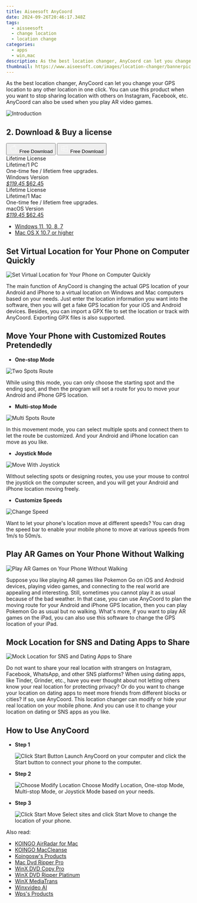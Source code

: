 ```yaml
---
title: Aiseesoft AnyCoord
date: 2024-09-26T20:46:17.348Z
tags: 
  - aisseesoft
  - change location
  - location change
categories: 
  - apps
  - win,mac
description: As the best location changer, AnyCoord can let you change your GPS location to any other location in one click. You can use this product when you want to stop sharing location with others on Instagram, Facebook, etc. AnyCoord can also be used when you play AR video games.
thumbnail: https://www.aiseesoft.com/images/location-changer/bannerpic.png
---
```


As the best location changer, AnyCoord can let you change your GPS location to any other location in one click. You can use this product when you want to stop sharing location with others on Instagram, Facebook, etc. AnyCoord can also be used when you play AR video games.

![Introduction](https://www.aiseesoft.com/images/location-changer/bannerpic.png)

## 2. Download & Buy a license

<div class="mx-auto flex items-center justify-center space-x-4">
  <button 
  onclick="javascript:window.open('https://secure.2checkout.com/order/checkout.php?PRODS=38751815&QTY=1&COUPON=AISEOHC&DESIGN_TYPE=2&SHORT_FORM=1&AFFILIATE=108875&CART=1', '_blank');
    window.open('https://download.aiseesoft.com/mac/anycoord-for-mac.dmg', '_blank');void(0);"
  class="flex flex-row font-bold rounded-lg text-lg w-48 h-16 bg-[#FF8014] text-[#ffffff] items-center justify-center p-2">
    <svg width="24px" height="24px" viewBox="0 0 24 24" xmlns="http://www.w3.org/2000/svg" color="#ffffff" fill="none" stroke="currentColor" stroke-width="3" stroke-linecap="round" stroke-linejoin="round"><path d="M16 2C16.3632 4.17921 14.0879 5.83084 12.8158 6.57142C12.4406 6.78988 12.0172 6.5117 12.0819 6.08234C12.2993 4.63878 13.0941 2.00008 16 2Z" stroke="#f8f7f7" stroke-width="1.5"></path><path d="M9 6.5C9.89676 6.5 10.6905 6.69941 11.2945 6.92013C12.0563 7.19855 12.9437 7.19854 13.7055 6.92012C14.3094 6.6994 15.1032 6.5 15.9999 6.5C17.0852 6.5 18.4649 7.08889 19.4999 8.26666C16 11 17 15.5 20.269 16.6916C19.2253 19.5592 17.2413 21.5 15.4999 21.5C13.9999 21.5 14 20.8 12.5 20.8C11 20.8 11 21.5 9.5 21.5C7 21.5 4 17.5 4 12.5C4 8.5 7 6.5 9 6.5Z" stroke="#f8f7f7" stroke-width="1.5"></path></svg>    
    <span class="font-medium mx-auto">Free Download</span>  
  </button>
  <button 
  onclick="javascript:window.open('https://secure.2checkout.com/order/checkout.php?PRODS=38751741&QTY=1&COUPON=AISEOHC&DESIGN_TYPE=2&SHORT_FORM=1&AFFILIATE=108875&CART=1', '_blank');
    window.open('https://download.aiseesoft.com/anycoord.exe', '_blank');void(0);"
  class="flex flex-row font-bold rounded-lg text-lg w-48 h-16 bg-[#FF8014] text-[#ffffff] items-center justify-center p-2">
    <svg width="24px" height="24px" viewBox="0 0 24 24" xmlns="http://www.w3.org/2000/svg" color="#ffffff" fill="none" stroke="currentColor" stroke-width="3" stroke-linecap="round" stroke-linejoin="round"><path d="M4 16.9865V7.01353C4 6.71792 4.21531 6.46636 4.50737 6.42072L19.3074 4.10822C19.6713 4.05137 20 4.33273 20 4.70103V19.299C20 19.6673 19.6713 19.9486 19.3074 19.8918L4.50737 17.5793C4.21531 17.5336 4 17.2821 4 16.9865Z" stroke="#f8f7f7" stroke-width="1.5"></path><path d="M4 12H20" stroke="#f8f7f7" stroke-width="1.5"></path><path d="M10.5 5.5V18.5" stroke="#f8f7f7" stroke-width="1.5"></path></svg>
    <span class="font-medium mx-auto">Free Download</span>  
  </button>
</div>

<div class="mx-auto flex items-center justify-center">
  <div class="m-8 grid grid-cols-1 gap-6 xl:grid-cols-2">
    <div class="flex w-full flex-col rounded-2xl bg-[#ffffff] text-[#374151] shadow-xl xl:w-96">
      <div class="flex h-full flex-col p-8">
        <div class="pb-6 text-3xl font-bold">Lifetime License</div>
        <div class="pb-12 text-lg">
          Lifetime/1 PC
          <div class="text-xs">One-time fee / lifetiem free upgrades.</div>
          <div class="text-xs">Windows Version</div>
        </div>
        <div class="flex flex-col gap-3 text-base"></div>
        <div class="flex flex-grow"></div>
        <div class="flex pt-10">
          <a href="https://secure.2checkout.com/order/checkout.php?PRODS=38751741&QTY=1&COUPON=AISEOHC&DESIGN_TYPE=2&SHORT_FORM=1&AFFILIATE=108875&CART=1" class="w-full transform cursor-pointer rounded-lg bg-[#7e22ce] p-3 text-center text-xl font-bold !text-[#ffffff] !no-underline transition-transform hover:bg-purple-800 active:scale-95"> 
           <em class="text-base line-through !text-[#c5c5c5]">$119.45</em>
            $62.45
          </a>
        </div>
      </div>
    </div>
    <div class="flex w-full flex-col rounded-2xl bg-[#ffffff] text-[#374151] shadow-xl xl:w-96">
      <div class="flex h-full flex-col p-8">
        <div class="pb-6 text-3xl font-bold">Lifetime License</div>
        <div class="pb-12 text-lg">
          Lifetime/1 Mac
          <div class="text-xs">One-time fee / lifetiem free upgrades.</div>
          <div class="text-xs">macOS Version</div>
        </div>
        <div class="flex flex-col gap-3 text-base"></div>
        <div class="flex flex-grow"></div>
        <div class="flex pt-10">
          <a href="https://secure.2checkout.com/order/checkout.php?PRODS=38751815&QTY=1&COUPON=AISEOHC&DESIGN_TYPE=2&SHORT_FORM=1&AFFILIATE=108875&CART=1" class="w-full transform cursor-pointer rounded-lg bg-[#7e22ce] p-3 text-center text-xl font-bold !text-[#ffffff] !no-underline transition-transform hover:bg-purple-800 active:scale-95">
           <em class="text-base line-through !text-[#c5c5c5]">$119.45</em>
            $62.45
          </a>
        </div>
      </div>
    </div>   
  </div>
</div>

- [Windows 11, 10, 8, 7](https://secure.2checkout.com/order/checkout.php?PRODS=38751741&QTY=1&COUPON=AISEOHC&DESIGN_TYPE=2&SHORT_FORM=1&AFFILIATE=108875&CART=1)
- [Mac OS X 10.7 or higher](https://secure.2checkout.com/order/checkout.php?PRODS=38751815&QTY=1&COUPON=AISEOHC&DESIGN_TYPE=2&SHORT_FORM=1&AFFILIATE=108875&CART=1)

## Set Virtual Location for Your Phone on Computer Quickly

![Set Virtual Location for Your Phone on Computer Quickly](https://www.aiseesoft.com/images/location-changer/set-virtual-location-on-pc.png)

The main function of AnyCoord is changing the actual GPS location of your Android and iPhone to a virtual location on Windows and Mac computers based on your needs. Just enter the location information you want into the software, then you will get a fake GPS location for your iOS and Android devices. Besides, you can import a GPX file to set the location or track with AnyCoord. Exporting GPX files is also supported.

## Move Your Phone with Customized Routes Pretendedly

-  **One-stop Mode**

![Two Spots Route](https://www.aiseesoft.com/images/location-changer/two-spots-route.png)
  
While using this mode, you can only choose the starting spot and the ending spot, and then the program will set a route for you to move your Android and iPhone GPS location.

-  **Multi-stop Mode**

![Multi Spots Route](https://www.aiseesoft.com/images/location-changer/multi-spots-route.png)

In this movement mode, you can select multiple spots and connect them to let the route be customized. And your Android and iPhone location can move as you like.

-   **Joystick Mode**

![Move With Joystick](https://www.aiseesoft.com/images/location-changer/move-with-joystick.png)
    
Without selecting spots or designing routes, you use your mouse to control the joystick on the computer screen, and you will get your Android and iPhone location moving freely.
    
-   **Customize Speeds**

![Change Speed](https://www.aiseesoft.com/images/location-changer/change-speed.png)
    
Want to let your phone's location move at different speeds? You can drag the speed bar to enable your mobile phone to move at various speeds from 1m/s to 50m/s.

## Play AR Games on Your Phone Without Walking

![Play AR Games on Your Phone Without Walking](https://www.aiseesoft.com/images/location-changer/play-pokemon-go-without-moving.png)

Suppose you like playing AR games like Pokemon Go on iOS and Android devices, playing video games, and connecting to the real world are appealing and interesting. Still, sometimes you cannot play it as usual because of the bad weather. In that case, you can use AnyCoord to plan the moving route for your Android and iPhone GPS location, then you can play Pokemon Go as usual but no walking. What's more, if you want to play AR games on the iPad, you can also use this software to change the GPS location of your iPad.

## Mock Location for SNS and Dating Apps to Share

![Mock Location for SNS and Dating Apps to Share](https://www.aiseesoft.com/images/location-changer/modify-sns-dating-app-location.png)

Do not want to share your real location with strangers on Instagram, Facebook, WhatsApp, and other SNS platforms? When using dating apps, like Tinder, Grinder, etc., have you ever thought about not letting others know your real location for protecting privacy? Or do you want to change your location on dating apps to meet more friends from different blocks or cities? If so, use AnyCoord. This location changer can modify or hide your real location on your mobile phone. And you can use it to change your location on dating or SNS apps as you like.

## How to Use AnyCoord

-   **Step 1**
    
    ![Click Start Button](https://www.aiseesoft.com/images/location-changer/click-start-button.jpg)
    Launch AnyCoord on your computer and click the Start button to connect your phone to the computer.
    
-   **Step 2**
    
    ![Choose Modify Location](https://www.aiseesoft.com/images/location-changer/choose-modify-location.jpg)
    Choose Modify Location, One-stop Mode, Multi-stop Mode, or Joystick Mode based on your needs.
    
-   **Step 3**
    
    ![Click Start Move](https://www.aiseesoft.com/images/location-changer/click-start-move.jpg)
    Select sites and click Start Move to change the location of your phone.

<ins class="adsbygoogle"
      style="display:block"
      data-ad-client="ca-pub-7571918770474297"
      data-ad-slot="8358498916"
      data-ad-format="auto"
      data-full-width-responsive="true"></ins>

<span class="atpl-alsoreadstyle">Also read:</span>
<div><ul>
<li><a href="https://tools.techidaily.com/koingosw/airradar/"><u>KOINGO AirRadar for Mac</u></a></li>
<li><a href="https://tools.techidaily.com/koingosw/maccleanse/"><u>KOINGO MacCleanse</u></a></li>
<li><a href="https://tools.techidaily.com/koingosw/products/"><u>Koingosw's Products</u></a></li>
<li><a href="https://tools.techidaily.com/macdvdripperpro/products/"><u>Mac Dvd Ripper Pro </u></a></li>
<li><a href="https://tools.techidaily.com/winxdvd/dvd-copy-pro/"><u>WinX DVD Copy Pro</u></a></li>
<li><a href="https://tools.techidaily.com/winxdvd/dvd-ripper-platinum/"><u>WinX DVD Ripper Platinum</u></a></li>
<li><a href="https://tools.techidaily.com/winxdvd/mediatrans/"><u>WinX MediaTrans</u></a></li>
<li><a href="https://tools.techidaily.com/winxdvd/winxvideo-ai/"><u>Winxvideo AI</u></a></li>
<li><a href="https://tools.techidaily.com/wps/products/"><u>Wps's Products</u></a></li>
</ul></div>

